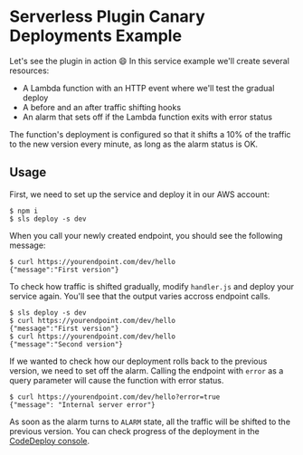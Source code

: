 # Serverless Plugin Canary Deployments Example

Let's see the plugin in action :smile: In this service example we'll create several resources:

* A Lambda function with an HTTP event where we'll test the gradual deploy
* A before and an after traffic shifting hooks
* An alarm that sets off if the Lambda function exits with error status

The function's deployment is configured so that it shifts a 10% of the traffic to the new version every minute, as long as the alarm status is OK.

## Usage

First, we need to set up the service and deploy it in our AWS account:

```console
$ npm i
$ sls deploy -s dev
```

When you call your newly created endpoint, you should see the following message:

```console
$ curl https://yourendpoint.com/dev/hello
{"message":"First version"}
```

To check how traffic is shifted gradually, modify `handler.js` and deploy your service again. You'll see that the output varies accross endpoint calls.

```console
$ sls deploy -s dev
$ curl https://yourendpoint.com/dev/hello
{"message":"First version"}
$ curl https://yourendpoint.com/dev/hello
{"message":"Second version"}
```

If we wanted to check how our deployment rolls back to the previous version, we need to set off the alarm. Calling the endpoint with `error` as a query parameter will cause the function with error status.

```console
$ curl https://yourendpoint.com/dev/hello?error=true
{"message": "Internal server error"}
```

As soon as the alarm turns to `ALARM` state, all the traffic will be shifted to the previous version. You can check progress of the deployment in the [CodeDeploy console](https://console.aws.amazon.com/codedeploy/home).
